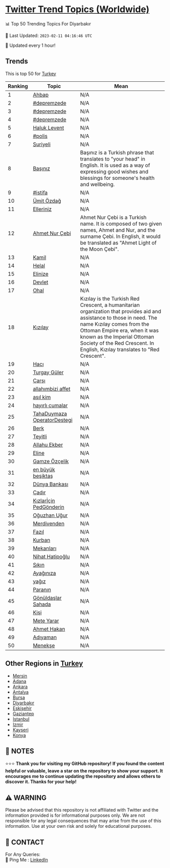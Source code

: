 [Twitter Trend Topics (Worldwide)](https://github.com/ErcinDedeoglu/Twitter-Trend-Topics)
==========


📊 Top 50 Trending Topics For Diyarbakır

📆 Last Updated: `2023-02-11 04:16:46 UTC`

🔧 Updated every 1 hour!


## Trends

This is top 50 for [Turkey](</Turkey>)

| Ranking | Topic | Mean |
| ------- | ------------ | ------------ |
| 1 | [Ahbap](http://twitter.com/search?q=Ahbap) | N/A |
| 2 | [#depremzede](http://twitter.com/search?q=%23depremzede) | N/A |
| 3 | [#depremzede](http://twitter.com/search?q=%23depremzede) | N/A |
| 4 | [#depremzede](http://twitter.com/search?q=%23depremzede) | N/A |
| 5 | [Haluk Levent](http://twitter.com/search?q=Haluk+Levent) | N/A |
| 6 | [#polis](http://twitter.com/search?q=%23polis) | N/A |
| 7 | [Suriyeli](http://twitter.com/search?q=Suriyeli) | N/A |
| 8 | [Başınız](http://twitter.com/search?q=Ba%c5%9f%c4%b1n%c4%b1z) | Başınız is a Turkish phrase that translates to "your head" in English. It is used as a way of expressing good wishes and blessings for someone's health and wellbeing. |
| 9 | [#istifa](http://twitter.com/search?q=%23istifa) | N/A |
| 10 | [Ümit Özdağ](http://twitter.com/search?q=%c3%9cmit+%c3%96zda%c4%9f) | N/A |
| 11 | [Elleriniz](http://twitter.com/search?q=Elleriniz) | N/A |
| 12 | [Ahmet Nur Çebi](http://twitter.com/search?q=Ahmet+Nur+%c3%87ebi) | Ahmet Nur Çebi is a Turkish name. It is composed of two given names, Ahmet and Nur, and the surname Çebi. In English, it would be translated as "Ahmet Light of the Moon Çebi". |
| 13 | [Kamil](http://twitter.com/search?q=Kamil) | N/A |
| 14 | [Helal](http://twitter.com/search?q=Helal) | N/A |
| 15 | [Elinize](http://twitter.com/search?q=Elinize) | N/A |
| 16 | [Devlet](http://twitter.com/search?q=Devlet) | N/A |
| 17 | [Ohal](http://twitter.com/search?q=Ohal) | N/A |
| 18 | [Kızılay](http://twitter.com/search?q=K%c4%b1z%c4%b1lay) | Kızılay is the Turkish Red Crescent, a humanitarian organization that provides aid and assistance to those in need. The name Kızılay comes from the Ottoman Empire era, when it was known as the Imperial Ottoman Society of the Red Crescent. In English, Kızılay translates to "Red Crescent". |
| 19 | [Hacı](http://twitter.com/search?q=Hac%c4%b1) | N/A |
| 20 | [Turgay Güler](http://twitter.com/search?q=Turgay+G%c3%bcler) | N/A |
| 21 | [Çarşı](http://twitter.com/search?q=%c3%87ar%c5%9f%c4%b1) | N/A |
| 22 | [allahımbizi affet](http://twitter.com/search?q=allah%c4%b1mbizi+affet) | N/A |
| 23 | [asıl kim](http://twitter.com/search?q=as%c4%b1l+kim) | N/A |
| 24 | [hayırlı cumalar](http://twitter.com/search?q=hay%c4%b1rl%c4%b1+cumalar) | N/A |
| 25 | [TahaDuymaza OperatorDestegi](http://twitter.com/search?q=TahaDuymaza+OperatorDestegi) | N/A |
| 26 | [Berk](http://twitter.com/search?q=Berk) | N/A |
| 27 | [Teyitli](http://twitter.com/search?q=Teyitli) | N/A |
| 28 | [Allahu Ekber](http://twitter.com/search?q=Allahu+Ekber) | N/A |
| 29 | [Eline](http://twitter.com/search?q=Eline) | N/A |
| 30 | [Gamze Özçelik](http://twitter.com/search?q=Gamze+%c3%96z%c3%a7elik) | N/A |
| 31 | [en büyük beşiktaş](http://twitter.com/search?q=en+b%c3%bcy%c3%bck+be%c5%9fikta%c5%9f) | N/A |
| 32 | [Dünya Bankası](http://twitter.com/search?q=D%c3%bcnya+Bankas%c4%b1) | N/A |
| 33 | [Çadır](http://twitter.com/search?q=%c3%87ad%c4%b1r) | N/A |
| 34 | [Kızlarİçin PedGönderin](http://twitter.com/search?q=K%c4%b1zlar%c4%b0%c3%a7in+PedG%c3%b6nderin) | N/A |
| 35 | [Oğuzhan Uğur](http://twitter.com/search?q=O%c4%9fuzhan+U%c4%9fur) | N/A |
| 36 | [Merdivenden](http://twitter.com/search?q=Merdivenden) | N/A |
| 37 | [Fazıl](http://twitter.com/search?q=Faz%c4%b1l) | N/A |
| 38 | [Kurban](http://twitter.com/search?q=Kurban) | N/A |
| 39 | [Mekanları](http://twitter.com/search?q=Mekanlar%c4%b1) | N/A |
| 40 | [Nihat Hatipoğlu](http://twitter.com/search?q=Nihat+Hatipo%c4%9flu) | N/A |
| 41 | [Sıkın](http://twitter.com/search?q=S%c4%b1k%c4%b1n) | N/A |
| 42 | [Ayağınıza](http://twitter.com/search?q=Aya%c4%9f%c4%b1n%c4%b1za) | N/A |
| 43 | [yağız](http://twitter.com/search?q=ya%c4%9f%c4%b1z) | N/A |
| 44 | [Paranın](http://twitter.com/search?q=Paran%c4%b1n) | N/A |
| 45 | [Gönüldaşlar Sahada](http://twitter.com/search?q=G%c3%b6n%c3%bclda%c5%9flar+Sahada) | N/A |
| 46 | [Kişi](http://twitter.com/search?q=Ki%c5%9fi) | N/A |
| 47 | [Mete Yarar](http://twitter.com/search?q=Mete+Yarar) | N/A |
| 48 | [Ahmet Hakan](http://twitter.com/search?q=Ahmet+Hakan) | N/A |
| 49 | [Adıyaman](http://twitter.com/search?q=Ad%c4%b1yaman) | N/A |
| 50 | [Menekşe](http://twitter.com/search?q=Menek%c5%9fe) | N/A |



## Other Regions in [Turkey](</Turkey>)

* [Mersin](</Turkey/Mersin.md>)
* [Adana](</Turkey/Adana.md>)
* [Ankara](</Turkey/Ankara.md>)
* [Antalya](</Turkey/Antalya.md>)
* [Bursa](</Turkey/Bursa.md>)
* [Diyarbakır](</Turkey/Diyarbakır.md>)
* [Eskişehir](</Turkey/Eskişehir.md>)
* [Gaziantep](</Turkey/Gaziantep.md>)
* [Istanbul](</Turkey/Istanbul.md>)
* [Izmir](</Turkey/Izmir.md>)
* [Kayseri](</Turkey/Kayseri.md>)
* [Konya](</Turkey/Konya.md>)



## 📝 NOTES

⭐⭐⭐ **Thank you for visiting my GitHub repository! If you found the content helpful or valuable, leave a star on the repository to show your support. It encourages me to continue updating the repository and allows others to discover it. Thanks for your help!**


## ⚠️ WARNING

Please be advised that this repository is not affiliated with Twitter and the information provided is for informational purposes only. We are not responsible for any legal consequences that may arise from the use of this information. Use at your own risk and solely for educational purposes.


## 📨 CONTACT

 For Any Queries:  
            🏓 Ping Me : [LinkedIn](https://www.linkedin.com/in/ercindedeoglu/)
